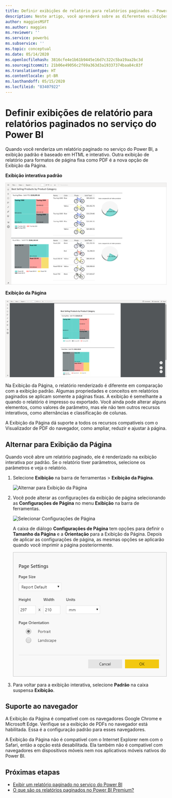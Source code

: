 ```yaml
---
title: Definir exibições de relatório para relatórios paginados – Power BI
description: Neste artigo, você aprenderá sobre as diferentes exibições de relatório disponíveis para relatórios paginados no serviço do Power BI.
author: maggiesMSFT
ms.author: maggies
ms.reviewer: ''
ms.service: powerbi
ms.subservice: ''
ms.topic: conceptual
ms.date: 05/14/2020
ms.openlocfilehash: 3816cfe4e1b61b9445e16d7c322c5ba19aa2bc3d
ms.sourcegitcommit: 21b06e49056c2f69a363d3a19337374baa84c83f
ms.translationtype: HT
ms.contentlocale: pt-BR
ms.lasthandoff: 05/15/2020
ms.locfileid: "83407922"
---
```

# <a name="set-report-views-for-paginated-reports-in-the-power-bi-service"></a>Definir exibições de relatório para relatórios paginados no serviço do Power BI

Quando você renderiza um relatório paginado no serviço do Power BI, a exibição padrão é baseado em HTML e interativo. Outra exibição de relatório para formatos de página fixa como PDF é a nova opção de Exibição da Página.

**Exibição interativa padrão**

![Exibição padrão](media/page-view/power-bi-paginated-default-view.png)

**Exibição da Página**

![Exibição da Página](media/page-view/power-bi-paginated-page-view.png)

Na Exibição da Página, o relatório renderizado é diferente em comparação com a exibição padrão. Algumas propriedades e conceitos em relatórios paginados se aplicam somente a páginas fixas. A exibição é semelhante a quando o relatório é impresso ou exportado. Você ainda pode alterar alguns elementos, como valores de parâmetro, mas ele não tem outros recursos interativos, como alternâncias e classificação de colunas.

A Exibição da Página dá suporte a todos os recursos compatíveis com o Visualizador de PDF do navegador, como ampliar, reduzir e ajustar à página.

## <a name="switch-to-page-view"></a>Alternar para Exibição da Página

Quando você abre um relatório paginado, ele é renderizado na exibição interativa por padrão. Se o relatório tiver parâmetros, selecione os parâmetros e veja o relatório.

1. Selecione **Exibição** na barra de ferramentas > **Exibição da Página**.

    ![Alternar para Exibição da Página](media/page-view/power-bi-paginated-page-view-dropdown.png)

2. Você pode alterar as configurações da exibição de página selecionando as **Configurações de Página** no menu **Exibição** na barra de ferramentas. 

    ![Selecionar Configurações de Página](media/page-view/power-bi-paginated-page-settings-dropdown.png)
    
    A caixa de diálogo **Configurações de Página** tem opções para definir o **Tamanho da Página** e a **Orientação** para a Exibição da Página. Depois de aplicar as configurações de página, as mesmas opções se aplicarão quando você imprimir a página posteriormente.
   
    ![Caixa de diálogo Configurações de Página](media/page-view/power-bi-paginated-page-settings-dialog.png)

3. Para voltar para a exibição interativa, selecione **Padrão** na caixa suspensa **Exibição**.

## <a name="browser-support"></a>Suporte ao navegador

A Exibição da Página é compatível com os navegadores Google Chrome e Microsoft Edge. Verifique se a exibição de PDFs no navegador está habilitada. Essa é a configuração padrão para esses navegadores.

A Exibição da Página não é compatível com o Internet Explorer nem com o Safari, então a opção está desabilitada. Ela também não é compatível com navegadores em dispositivos móveis nem nos aplicativos móveis nativos do Power BI.  


## <a name="next-steps"></a>Próximas etapas

- [Exibir um relatório paginado no serviço do Power BI](../consumer/paginated-reports-view-power-bi-service.md)
- [O que são os relatórios paginados no Power BI Premium?](paginated-reports-report-builder-power-bi.md)
